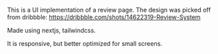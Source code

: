 This is a UI implementation of a review page. The design was picked off from dribbble: https://dribbble.com/shots/14622319-Review-System

Made using nextjs, tailwindcss.

It is responsive, but better optimized for small screens.
